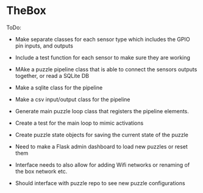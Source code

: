 # TheBox
ToDo:
- Make separate classes for each sensor type which includes the GPIO pin inputs, and outputs
- Include a test function for each sensor to make sure they are working
- MAke a puzzle pipeline class that is able to connect the sensors outputs together, or read a SQLite DB
- Make a sqlite class for the pipeline 
- Make a csv input/output class for the pipeline
- Generate main puzzle loop class that registers the pipeline elements.
- Create a test for the main loop to mimic activations
- Create puzzle state objects for saving the current state of the puzzle

- Need to make a Flask admin dashboard to load new puzzles or reset them
- Interface needs to also allow for adding Wifi networks or renaming of the box network etc.
- Should interface with puzzle repo to see new puzzle configurations
